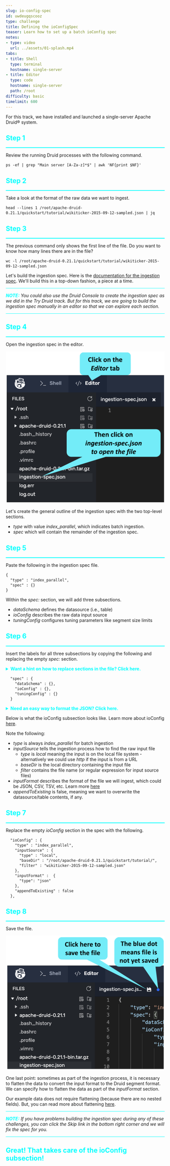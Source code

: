 ```yaml
---
slug: io-config-spec
id: uwdeugqscooz
type: challenge
title: Defining the ioConfigSpec
teaser: Learn how to set up a batch ioConfig spec
notes:
- type: video
  url: ../assets/01-splash.mp4
tabs:
- title: Shell
  type: terminal
  hostname: single-server
- title: Editor
  type: code
  hostname: single-server
  path: /root
difficulty: basic
timelimit: 600
---
```

For this track, we have installed and launched a single-server Apache Druid® system.

<h2 style="color:cyan">Step 1</h2><hr style="color:cyan;background-color:cyan;height:2px">

Review the running Druid processes with the following command.

```
ps -ef | grep "Main server [A-Za-z]*$" | awk 'NF{print $NF}'
```

<h2 style="color:cyan">Step 2</h2><hr style="color:cyan;background-color:cyan;height:2px">

Take a look at the format of the raw data we want to ingest.

```
head --lines 1 /root/apache-druid-0.21.1/quickstart/tutorial/wikiticker-2015-09-12-sampled.json | jq
```

<h2 style="color:cyan">Step 3</h2><hr style="color:cyan;background-color:cyan;height:2px">

The previous command only shows the first line of the file.
Do you want to know how many lines there are in the file?

```
wc -l /root/apache-druid-0.21.1/quickstart/tutorial/wikiticker-2015-09-12-sampled.json
```

Let's build the ingestion spec.
Here is the [documentation for the ingestion spec](https://druid.apache.org/docs/latest/ingestion/native-batch.html).
We'll build this in a top-down fashion, a piece at a time.

<hr style="background-color:cyan">
<p><span style="color:cyan"><strong><em>NOTE:</em></strong></span> <i>You could also use the Druid Console to create the ingestion spec as we did in the Try Druid track.
But for this track, we are going to build the ingestion spec manually in an editor so that we can explore each section.</i></p>
<hr style="background-color:cyan">

<h2 style="color:cyan">Step 4</h2><hr style="color:cyan;background-color:cyan;height:2px">

Open the ingestion spec in the editor.

<a href="#img-4">
  <img alt="Open the editor" src="../assets/OpenSpec.png" />
</a>

<a href="#" class="lightbox" id="img-4">
  <img alt="Open the editor" src="../assets/OpenSpec.png" />
</a>

Let's create the general outline of the ingestion spec with the two top-level sections.
- _type_ with value *index_parallel*, which indicates batch ingestion.
- _spec_ which will contain the remainder of the ingestion spec.

<h2 style="color:cyan">Step 5</h2><hr style="color:cyan;background-color:cyan;height:2px">

Paste the following in the ingestion spec file.

```
{
  "type" : "index_parallel",
  "spec" : {}
}
```

Within the _spec:_ section, we will add three subsections.
- _dataSchema_ defines the datasource (i.e., table)
- _ioConfig_ describes the raw data input source
- _tuningConfig_ configures tuning parameters like segment size limits

<h2 style="color:cyan">Step 6</h2><hr style="color:cyan;background-color:cyan;height:2px">

Insert the labels for all three subsections by copying the following and replacing the empty _spec:_ section.

<details>
  <summary style="color:cyan"><b>Want a hint on how to replace sections in the file? Click here.</b></summary>
<hr style="background-color:cyan">
To replace a section in the file, like the `spec : {}` section, first click the solution text to copy the text to your clipboard.
Then, highlight the text you want to replace, and paste the text from your clipboard.
<hr style="background-color:cyan">
</details>


```
  "spec" : {
    "dataSchema" : {},
    "ioConfig" : {},
    "tuningConfig" : {}
  }
```

<details>
  <summary style="color:cyan"><b>Need an easy way to format the JSON? Click here.</b></summary>
<hr style="background-color:cyan">
It's easy to reformat the file. Right-click inside the file, select Command Pallette, then scroll down and select Format Document.
<a href="#img-6">
  <img alt="Format the document" src="../assets/FormatDocument.png" />
</a>
<a href="#" class="lightbox" id="img-6">
  <img alt="Format the document" src="../assets/FormatDocument.png" />
</a>
<hr style="background-color:cyan">
</details>


Below is what the ioConfig subsection looks like.
Learn more about ioConfig [here](https://druid.apache.org/docs/latest/ingestion/native-batch.html#ioconfig).

Note the following:
- _type_ is always <i>index_parallel</i> for batch ingestion
- _inputSource_ tells the ingestion process how to find the raw input file
  - _type_ is _local_ meaning the input is on the local file system - alternatively we could use _http_ if the input is from a URL
  - _baseDir_ is the local directory containing the input file
  - _filter_ contains the file name (or regular expression for input source files)
- _inputFormat_ describes the format of the file we will ingest, which could be JSON, CSV, TSV, etc. Learn more [here](https://druid.apache.org/docs/latest/ingestion/data-formats.html#input-format)
- _appendToExisting_ is false, meaning we want to overwrite the datasource/table contents, if any.

<h2 style="color:cyan">Step 7</h2><hr style="color:cyan;background-color:cyan;height:2px">

Replace the empty _ioConfig_ section in the spec with the following.

```
  "ioConfig" : {
    "type" : "index_parallel",
    "inputSource" : {
      "type" : "local",
      "baseDir" : "/root/apache-druid-0.21.1/quickstart/tutorial/",
      "filter" : "wikiticker-2015-09-12-sampled.json"
    },
    "inputFormat" :  {
      "type": "json"
    },
    "appendToExisting" : false
  },
```

<h2 style="color:cyan">Step 8</h2><hr style="color:cyan;background-color:cyan;height:2px">

Save the file.

<a href="#img-8">
  <img alt="Save the file" src="../assets/SaveFile.png" />
</a>

<a href="#" class="lightbox" id="img-8">
  <img alt="Save the file" src="../assets/SaveFile.png" />
</a>

One last point: sometimes as part of the ingestion process, it is necessary to flatten the data to convert the input format to the Druid segment format.
We can specify how to flatten the data as part of the _inputFormat_ section.


Our example data does not require flattening (because there are no nested fields).
But, you can read more about flattening [here](https://druid.apache.org/docs/latest/ingestion/data-formats.html#flattenspec).


<hr style="background-color:cyan">
<p><span style="color:cyan"><strong><em>NOTE:</em></strong></span> <i>If you have problems building the ingestion spec during any of these challenges, you can click the Skip link in the bottom right corner and we will fix the spec for you.</i></p>
<hr style="background-color:cyan">

<h2 style="color:cyan">Great! That takes care of the ioConfig subsection!</h2>

<style type="text/css" rel="stylesheet">
.lightbox { display: none; position: fixed; justify-content: center; align-items: center; z-index: 999; top: 0; left: 0; right: 0; bottom: 0; padding: 1rem; background: rgba(0, 0, 0, 0.8); }
.lightbox:target { display: flex; }
.lightbox img { max-height: 100% }
.thumbnail:hover {
    position:fixed;
    top:-25px;
    left:-35px;
    width:500px;
    height:auto;
    display:block;
    z-index:999;
}
</style>

